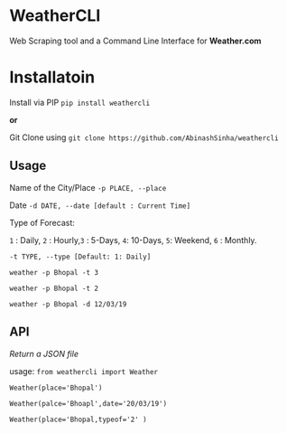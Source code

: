 # WeatherCLI

Web Scraping tool and a Command Line Interface for **Weather.com**


# Installatoin

Install via PIP 
`pip install weathercli`

**or**

Git Clone using 
`git clone https://github.com/AbinashSinha/weathercli`


## Usage 
Name of the City/Place  `-p PLACE, --place`

Date `-d DATE, --date [default : Current Time]` 

Type of Forecast: 

`1` : Daily, `2` : Hourly,`3` : 5-Days, `4`: 10-Days, `5`: Weekend, `6` : Monthly.

`-t TYPE, --type [Default: 1: Daily]`

`weather -p Bhopal -t 3`

`weather -p Bhopal -t 2`

`weather -p Bhopal -d 12/03/19`

## API

*Return a JSON file*

usage:
`from weathercli import Weather`

`Weather(place='Bhopal')`

`Weather(palce='Bhoapl',date='20/03/19')`

`Weather(place='Bhopal,typeof='2' )`

